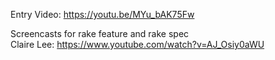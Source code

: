 Entry Video: https://youtu.be/MYu_bAK75Fw

Screencasts for rake feature and rake spec  
Claire Lee: https://www.youtube.com/watch?v=AJ_Osiy0aWU
